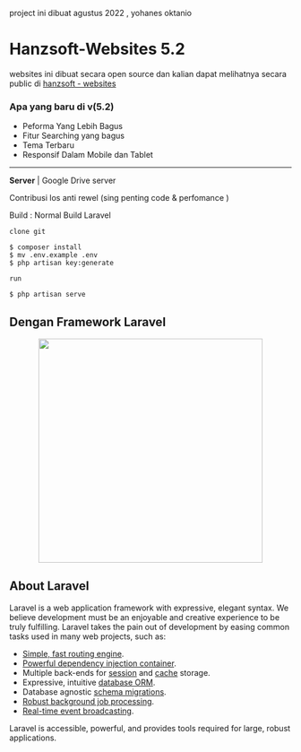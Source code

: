project ini dibuat agustus 2022 , yohanes oktanio

# Hanzsoft-Websites 5.2
websites ini dibuat secara open source dan kalian dapat melihatnya secara public di <a href="http://hanzsoft.fast-page.org">hanzsoft - websites</a>

### Apa yang baru di v(5.2)
* Peforma Yang Lebih Bagus
* Fitur Searching yang bagus
* Tema Terbaru
* Responsif Dalam Mobile dan Tablet

---
**Server** | Google Drive server

Contribusi los anti rewel (sing penting code & perfomance )

Build : Normal Build Laravel

    clone git 

    $ composer install
    $ mv .env.example .env
    $ php artisan key:generate

    run

    $ php artisan serve

## Dengan Framework Laravel

<p align="center"><a href="https://laravel.com" target="_blank"><img src="https://raw.githubusercontent.com/laravel/art/master/logo-lockup/5%20SVG/2%20CMYK/1%20Full%20Color/laravel-logolockup-cmyk-red.svg" width="400"></a></p>


## About Laravel

Laravel is a web application framework with expressive, elegant syntax. We believe development must be an enjoyable and creative experience to be truly fulfilling. Laravel takes the pain out of development by easing common tasks used in many web projects, such as:

- [Simple, fast routing engine](https://laravel.com/docs/routing).
- [Powerful dependency injection container](https://laravel.com/docs/container).
- Multiple back-ends for [session](https://laravel.com/docs/session) and [cache](https://laravel.com/docs/cache) storage.
- Expressive, intuitive [database ORM](https://laravel.com/docs/eloquent).
- Database agnostic [schema migrations](https://laravel.com/docs/migrations).
- [Robust background job processing](https://laravel.com/docs/queues).
- [Real-time event broadcasting](https://laravel.com/docs/broadcasting).

Laravel is accessible, powerful, and provides tools required for large, robust applications.
